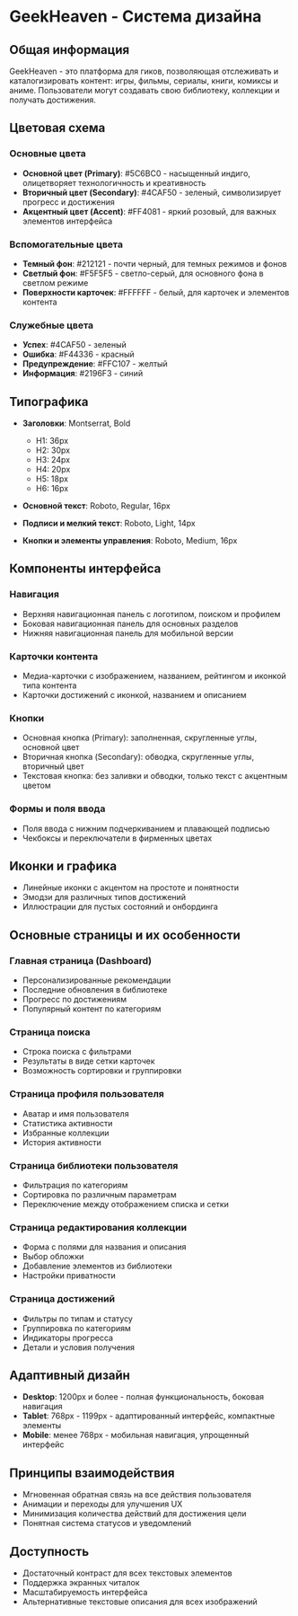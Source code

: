 # GeekHeaven - Система дизайна

## Общая информация

GeekHeaven - это платформа для гиков, позволяющая отслеживать и каталогизировать контент: игры, фильмы, сериалы, книги, комиксы и аниме. Пользователи могут создавать свою библиотеку, коллекции и получать достижения.

## Цветовая схема

### Основные цвета
- **Основной цвет (Primary)**: #5C6BC0 - насыщенный индиго, олицетворяет технологичность и креативность
- **Вторичный цвет (Secondary)**: #4CAF50 - зеленый, символизирует прогресс и достижения
- **Акцентный цвет (Accent)**: #FF4081 - яркий розовый, для важных элементов интерфейса

### Вспомогательные цвета
- **Темный фон**: #212121 - почти черный, для темных режимов и фонов
- **Светлый фон**: #F5F5F5 - светло-серый, для основного фона в светлом режиме
- **Поверхности карточек**: #FFFFFF - белый, для карточек и элементов контента

### Служебные цвета
- **Успех**: #4CAF50 - зеленый
- **Ошибка**: #F44336 - красный
- **Предупреждение**: #FFC107 - желтый
- **Информация**: #2196F3 - синий

## Типографика

- **Заголовки**: Montserrat, Bold
  - H1: 36px
  - H2: 30px
  - H3: 24px
  - H4: 20px
  - H5: 18px
  - H6: 16px

- **Основной текст**: Roboto, Regular, 16px
- **Подписи и мелкий текст**: Roboto, Light, 14px
- **Кнопки и элементы управления**: Roboto, Medium, 16px

## Компоненты интерфейса

### Навигация
- Верхняя навигационная панель с логотипом, поиском и профилем
- Боковая навигационная панель для основных разделов
- Нижняя навигационная панель для мобильной версии

### Карточки контента
- Медиа-карточки с изображением, названием, рейтингом и иконкой типа контента
- Карточки достижений с иконкой, названием и описанием

### Кнопки
- Основная кнопка (Primary): заполненная, скругленные углы, основной цвет
- Вторичная кнопка (Secondary): обводка, скругленные углы, вторичный цвет
- Текстовая кнопка: без заливки и обводки, только текст с акцентным цветом

### Формы и поля ввода
- Поля ввода с нижним подчеркиванием и плавающей подписью
- Чекбоксы и переключатели в фирменных цветах

## Иконки и графика

- Линейные иконки с акцентом на простоте и понятности
- Эмодзи для различных типов достижений
- Иллюстрации для пустых состояний и онбординга

## Основные страницы и их особенности

### Главная страница (Dashboard)
- Персонализированные рекомендации
- Последние обновления в библиотеке
- Прогресс по достижениям
- Популярный контент по категориям

### Страница поиска
- Строка поиска с фильтрами
- Результаты в виде сетки карточек
- Возможность сортировки и группировки

### Страница профиля пользователя
- Аватар и имя пользователя
- Статистика активности
- Избранные коллекции
- История активности

### Страница библиотеки пользователя
- Фильтрация по категориям
- Сортировка по различным параметрам
- Переключение между отображением списка и сетки

### Страница редактирования коллекции
- Форма с полями для названия и описания
- Выбор обложки
- Добавление элементов из библиотеки
- Настройки приватности

### Страница достижений
- Фильтры по типам и статусу
- Группировка по категориям
- Индикаторы прогресса
- Детали и условия получения

## Адаптивный дизайн

- **Desktop**: 1200px и более - полная функциональность, боковая навигация
- **Tablet**: 768px - 1199px - адаптированный интерфейс, компактные элементы
- **Mobile**: менее 768px - мобильная навигация, упрощенный интерфейс

## Принципы взаимодействия

- Мгновенная обратная связь на все действия пользователя
- Анимации и переходы для улучшения UX
- Минимизация количества действий для достижения цели
- Понятная система статусов и уведомлений

## Доступность

- Достаточный контраст для всех текстовых элементов
- Поддержка экранных читалок
- Масштабируемость интерфейса
- Альтернативные текстовые описания для всех изображений